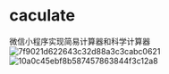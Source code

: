 # caculate
微信小程序实现简易计算器和科学计算器
![7f9021d622643c32d88a3c3cabc0621](https://user-images.githubusercontent.com/99068236/226560453-2a8c5e8c-43ee-4213-aebc-105db7a58b25.png)
![10a0c45ebf8b587457863844f3c12a8](https://user-images.githubusercontent.com/99068236/226560833-d0cdec17-4750-4381-874a-741bb1de2af7.png)


